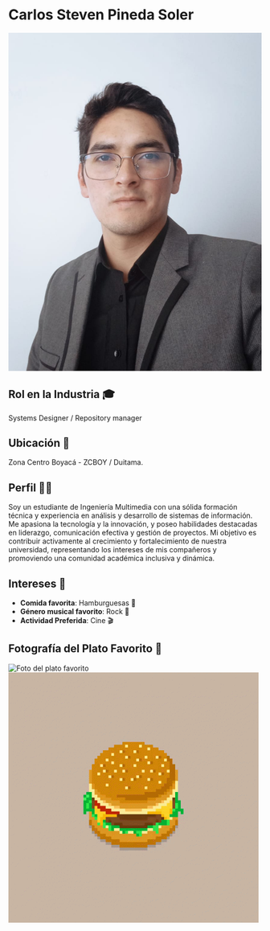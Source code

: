 # Carlos Steven Pineda Soler
![Foto de Carlos Pineda](/Carlos%20Steven%20Pineda%20Soler/Foto.jpeg)

## Rol en la Industria 🎓
Systems Designer / Repository manager

## Ubicación 📍
Zona Centro Boyacá - ZCBOY / Duitama.

## Perfil 👨‍🎓
Soy un estudiante de Ingeniería Multimedia con una sólida formación técnica y experiencia en análisis y desarrollo de sistemas de información. Me apasiona la tecnología y la innovación, y poseo habilidades destacadas en liderazgo, comunicación efectiva y gestión de proyectos. Mi objetivo es contribuir activamente al crecimiento y fortalecimiento de nuestra universidad, representando los intereses de mis compañeros y promoviendo una comunidad académica inclusiva y dinámica.

## Intereses 🎯
- **Comida favorita**: Hamburguesas 🍔
- **Género musical favorito**: Rock 🎸
- **Actividad Preferida**: Cine 🎬

## Fotografía del Plato Favorito 📸
![Foto del plato favorito](Carlos%20Steven%20Pineda%20Soler/hamburgesa.jpg)
![Foto del plato favorito](Carlos%20Steven%20Pineda%20Soler/hamburguesa1.gif)
